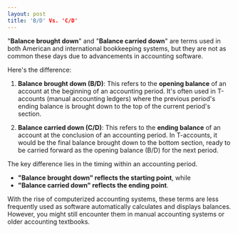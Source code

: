 ```yaml
---
layout: post
title: 'B/D' Vs. 'C/D'
---
```



"**Balance brought down**" and "**Balance carried down**" are terms used in both American and international bookkeeping systems, but they are not as common these days due to advancements in accounting software. 

Here's the difference:

1. **Balance brought down (B/D)**: This refers to the **opening balance** of an account at the beginning of an accounting period. It's often used in T-accounts (manual accounting ledgers) where the previous period's ending balance is brought down to the top of the current period's section.

2. **Balance carried down (C/D)**: This refers to the **ending balance** of an account at the conclusion of an accounting period. In T-accounts, it would be the final balance brought down to the bottom section, ready to be carried forward as the opening balance (B/D) for the next period.

The key difference lies in the timing within an accounting period. 
- **"Balance brought down" reflects the starting point**, while 
- **"Balance carried down" reflects the ending point**.

With the rise of computerized accounting systems, these terms are less frequently used as software automatically calculates and displays balances. However, you might still encounter them in manual accounting systems or older accounting textbooks.